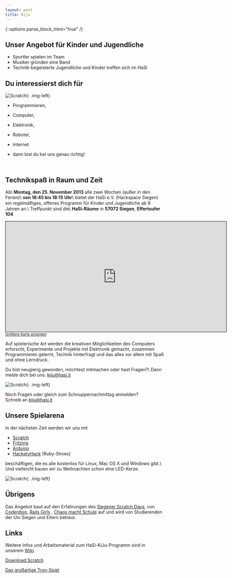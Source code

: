 ```yaml
---
layout: post
title: Kiju
---
```


{::options parse_block_html="true" /}

## Unser Angebot für Kinder und Jugendliche

- Sportler spielen im Team 
- Musiker gründen eine Band
- Technik-begeisterte Jugendliche und Kinder treffen sich im HaSi


## Du interessierst dich für

![Scratch](/images/scratch1.jpg "Ein junger Programmierer"){: .img-left}

* Programmieren,

* Computer,

* Elektronik,

* Roboter,

* Internet

- dann bist du bei uns genau richtig!

<br />

## Technikspaß in Raum und Zeit

Ab\\
**Montag, den 25. November 2013** alle zwei Wochen (außer in den Ferien)\\
**von 16:45 bis 18:15 Uhr**\\
bietet der HaSi e.V. (Hackspace Siegen) ein regelmäﬂiges, offenes Programm
für Kinder und Jugendliche ab 9 Jahren an.\\
Treffpunkt sind die\\
**HaSi-Räume** in **57072 Siegen**, **Effertsufer 104**

<iframe width="700" height="350" frameborder="0" scrolling="no" marginheight="0" marginwidth="0" src="http://www.openstreetmap.org/export/embed.html?bbox=8.00375,50.86801,8.00722,50.8698&amp;layer=mapnik&amp;marker=50.86918,8.00489" style="border: 1px solid black"></iframe><br /><small><a href="http://www.openstreetmap.org/?lat=50.868905&amp;lon=8.005485&amp;zoom=18&amp;layers=M&amp;mlat=50.86918&amp;mlon=8.00489">Gr&#246;&#223;ere Karte anzeigen</a></small>

Auf spielerische Art werden die kreativen Möglichkeiten des Computers
erforscht, Experimente und Projekte mit Elektronik gemacht, zusammen
Programmieren gelernt, Technik hinterfragt und das alles vor allem mit Spaß
und ohne Lerndruck.

Du bist neugierig geworden, möchtest mitmachen oder hast Fragen?\\
Dann melde dich bei uns: [kiju@hasi.it](mailto:kiju@hasi.it "Kontakt für
Fragen und Anmeldungen")

![Scratch](/images/scratch2.jpg "In
Gemeinschaft macht Technik doppelt Spaﬂ."){: .img-left}

Noch Fragen oder gleich zum Schnuppernachmittag anmelden?
<br />
Schreib an  <a href="mailto:kiju@hasi.it">kiju@hasi.it</a> 


## Unsere Spielarena

In der nächsten Zeit werden wir uns mit

* [Scratch](http://scratch.mit.edu/)
* [Fritzing](http://fritzing.org/)
* [Arduino](http://arduino.cc/)
* [HacketyHack](http://hackety.com/) (Ruby-Shoes)

beschäftigen, die es alle kostenlos für Linux, Mac OS X und Windows gibt.\\
Und vielleicht bauen wir zu Weihnachten schon eine LED-Kerze.

![Scratch](/images/kijutools.jpg "Techniker brauchen gute Werkzeuge, auch am Computer"){: .img-left}

## Übrigens

Das Angebot baut auf den Erfahrungen des <a href="http://scratchdaysiegen.wordpress.com/">Siegener Scratch Days</a>, von <a href="http://coderdojo.com/">Coderdojo</a>, <a href="http://railsgirls.com/">Rails Girls</a> , <a href="http://ccc.de/schule"> Chaos macht Schule</a> auf und wird von Studierenden der Uni Siegen und Eltern betreut.


## Links

Weitere Infos und Arbeitsmaterial zum HaSi-KiJu-Programm sind in unserem
[Wiki](http://hasi.it/wiki/HaSi-KiJu).

[Download Scratch](http://scratch.mit.edu/scratch_1.4/)  

[Das großartige Tron-Spiel](http://shared.l3kn.de/tron.sb)

